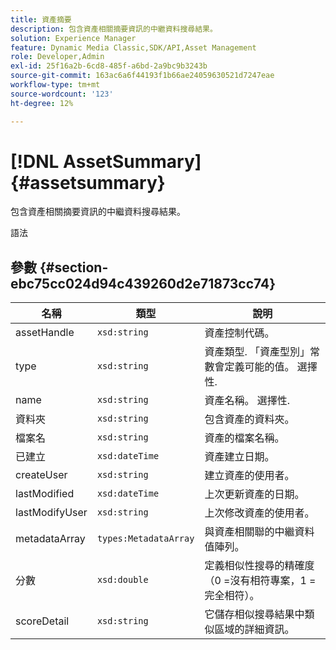 ```yaml
---
title: 資產摘要
description: 包含資產相關摘要資訊的中繼資料搜尋結果。
solution: Experience Manager
feature: Dynamic Media Classic,SDK/API,Asset Management
role: Developer,Admin
exl-id: 25f16a2b-6cd8-485f-a6bd-2a9bc9b3243b
source-git-commit: 163ac6a6f44193f1b66ae24059630521d7247eae
workflow-type: tm+mt
source-wordcount: '123'
ht-degree: 12%

---
```


# [!DNL AssetSummary]{#assetsummary}

包含資產相關摘要資訊的中繼資料搜尋結果。

語法

## 參數 {#section-ebc75cc024d94c439260d2e71873cc74}

| 名稱 | 類型 | 說明 |
|---|---|---|
| assetHandle | `xsd:string` | 資產控制代碼。 |
| type | `xsd:string` | 資產類型. 「資產型別」常數會定義可能的值。 選擇性. |
| name | `xsd:string` | 資產名稱。 選擇性. |
| 資料夾 | `xsd:string` | 包含資產的資料夾。 |
| 檔案名 | `xsd:string` | 資產的檔案名稱。 |
| 已建立 | `xsd:dateTime` | 資產建立日期。 |
| createUser | `xsd:string` | 建立資產的使用者。 |
| lastModified | `xsd:dateTime` | 上次更新資產的日期。 |
| lastModifyUser | `xsd:string` | 上次修改資產的使用者。 |
| metadataArray | `types:MetadataArray` | 與資產相關聯的中繼資料值陣列。 |
| 分數 | `xsd:double` | 定義相似性搜尋的精確度（0 =沒有相符專案，1 =完全相符）。 |
| scoreDetail | `xsd:string` | 它儲存相似搜尋結果中類似區域的詳細資訊。 |
